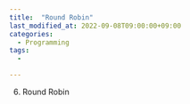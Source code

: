 ```yaml
---
title:  "Round Robin"
last_modified_at: 2022-09-08T09:00:00+09:00
categories:
  - Programming
tags: 
  - 

---
```



6. Round Robin
